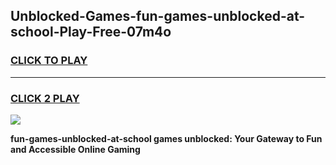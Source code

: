 
## Unblocked-Games-fun-games-unblocked-at-school-Play-Free-07m4o
<h3>
<a href="https://premium76.site?title=fun-games-unblocked-at-school&ref=23A">CLICK TO PLAY</a></h3>
<hr>

<h3>
<a href="https://premium76.site?title=fun-games-unblocked-at-school&ref=23A">CLICK 2 PLAY</a>
  
</h3>

<a href="https://premium76.site?title=fun-games-unblocked-at-school&ref=23A"><img src="https://clearcache.store/games.png"></a>


**fun-games-unblocked-at-school games unblocked: Your Gateway to Fun and Accessible Online Gaming**
